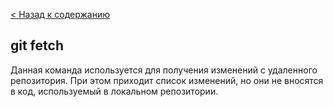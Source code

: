 [< Назад к содержанию](./readme.md)


## git fetch

Данная команда используется для получения изменений с удаленного репозитория. При этом приходит список изменений, но они не вносятся в код, используемый в локальном репозитории.